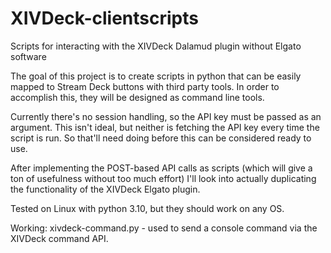 # XIVDeck-clientscripts
Scripts for interacting with the XIVDeck Dalamud plugin without Elgato software

The goal of this project is to create scripts in python that can be easily mapped to Stream Deck buttons with third party tools.
In order to accomplish this, they will be designed as command line tools.

Currently there's no session handling, so the API key must be passed as an argument. This isn't ideal, but neither is fetching
the API key every time the script is run. So that'll need doing before this can be considered ready to use.

After implementing the POST-based API calls as scripts (which will give a ton of usefulness without too much effort) I'll look into
actually duplicating the functionality of the XIVDeck Elgato plugin.

Tested on Linux with python 3.10, but they should work on any OS.

Working: xivdeck-command.py - used to send a console command via the XIVDeck command API.
